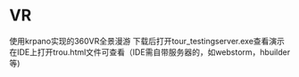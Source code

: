 # VR
使用krpano实现的360VR全景漫游
下载后打开tour_testingserver.exe查看演示  
在IDE上打开trou.html文件可查看（IDE需自带服务器的，如webstorm，hbuilder等)
